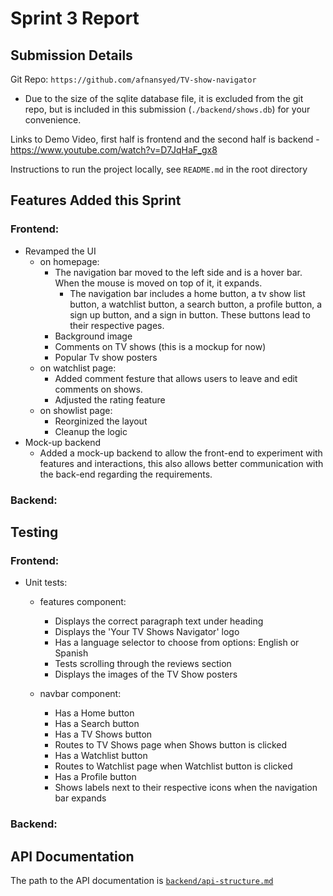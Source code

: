 # Sprint 3 Report

## Submission Details
Git Repo: `https://github.com/afnansyed/TV-show-navigator`
- Due to the size of the sqlite database file, it is excluded from the git repo, but is included in this submission (`./backend/shows.db`) for your convenience.

Links to Demo Video, first half is frontend and the second half is backend - https://www.youtube.com/watch?v=D7JqHaF_gx8

Instructions to run the project locally, see `README.md` in the root directory

## Features Added this Sprint
### Frontend:

- Revamped the UI
    - on homepage:
        - The navigation bar moved to the left side and is a hover bar. When the mouse is moved on top of it, it expands.
           - The navigation bar includes a home button, a tv show list button, a watchlist button, a search button, a profile button, a sign up button, and a sign in button. These buttons lead to their respective pages.
        - Background image
        - Comments on TV shows (this is a mockup for now)
        - Popular Tv show posters
    - on watchlist page:
        - Added comment festure that allows users to leave and edit comments on shows.
        - Adjusted the rating feature
    - on showlist page:
        - Reorginized the layout
        - Cleanup the logic
- Mock-up backend
    - Added a mock-up backend to allow the front-end to experiment with features and interactions, this also allows better communication with the back-end regarding the requirements.


### Backend:

## Testing
### Frontend:
- Unit tests:
  - features component:
      - Displays the correct paragraph text under heading
      - Displays the 'Your TV Shows Navigator' logo
      - Has a language selector to choose from options: English or Spanish
      - Tests scrolling through the reviews section
      - Displays the images of the TV Show posters

  - navbar component:
      - Has a Home button
      - Has a Search button
      - Has a TV Shows button
      - Routes to TV Shows page when Shows button is clicked
      - Has a Watchlist button
      - Routes to Watchlist page when Watchlist button is clicked
      - Has a Profile button
      - Shows labels next to their respective icons when the navigation bar expands



    
### Backend:


## API Documentation

The path to the API documentation is [`backend/api-structure.md`](backend/api-structure.md)

